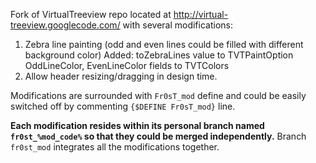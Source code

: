 Fork of VirtualTreeview repo located at http://virtual-treeview.googlecode.com/ with several modifications:

1. Zebra line painting (odd and even lines could be filled with different background color)
   Added: toZebraLines value to TVTPaintOption
          OddLineColor, EvenLineColor fields to TVTColors
2. Allow header resizing/dragging in design time.

Modifications are surrounded with `Fr0sT_mod` define and could be easily switched off by commenting `{$DEFINE Fr0sT_mod}` line.

**Each modification resides within its personal branch named `fr0st_%mod_code%` so that they could be merged independently.**
Branch `fr0st_mod` integrates all the modifications together.